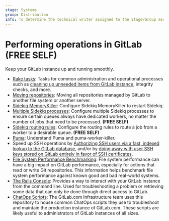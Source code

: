 ```yaml
---
stage: Systems
group: Distribution
info: To determine the technical writer assigned to the Stage/Group associated with this page, see https://about.gitlab.com/handbook/engineering/ux/technical-writing/#assignments
---
```


# Performing operations in GitLab **(FREE SELF)**

Keep your GitLab instance up and running smoothly.

- [Rake tasks](../../raketasks/index.md): Tasks for common administration and operational processes such as
  [cleaning up unneeded items from GitLab instance](../../raketasks/cleanup.md), integrity checks,
  and more.
- [Moving repositories](moving_repositories.md): Moving all repositories managed
  by GitLab to another file system or another server.
- [Sidekiq MemoryKiller](sidekiq_memory_killer.md): Configure Sidekiq MemoryKiller
  to restart Sidekiq.
- [Multiple Sidekiq processes](extra_sidekiq_processes.md): Configure multiple Sidekiq processes to ensure certain queues always have dedicated workers, no matter the number of jobs that need to be processed. **(FREE SELF)**
- [Sidekiq routing rules](extra_sidekiq_routing.md): Configure the routing rules to route a job from a worker to a desirable queue. **(FREE SELF)**
- [Puma](puma.md): Understand Puma and puma-worker-killer.
- Speed up SSH operations by [Authorizing SSH users via a fast,
  indexed lookup to the GitLab database](fast_ssh_key_lookup.md), and/or
  by [doing away with user SSH keys stored on GitLab entirely in favor
  of SSH certificates](ssh_certificates.md).
- [File System Performance Benchmarking](filesystem_benchmarking.md): File system
  performance can have a big impact on GitLab performance, especially for actions
  that read or write Git repositories. This information helps benchmark
  file system performance against known good and bad real-world systems.
- [The Rails Console](rails_console.md): Provides a way to interact with your GitLab instance from the command line.
  Used for troubleshooting a problem or retrieving some data that can only be done through direct access to GitLab.
- [ChatOps Scripts](https://gitlab.com/gitlab-com/chatops): The GitLab.com Infrastructure team uses this repository to house
  common ChatOps scripts they use to troubleshoot and maintain the production instance of GitLab.com.
  These scripts are likely useful to administrators of GitLab instances of all sizes.
